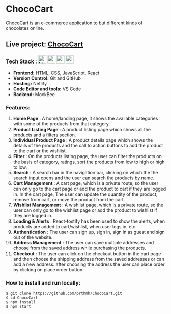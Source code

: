 # ChocoCart
ChocoCart is an e-commerce application to but different kinds of chocolates online.
## Live project: [ChocoCart](https://chococart.netlify.app/ "Live Project link")

### Tech Stack : <img src="https://cdn.worldvectorlogo.com/logos/html-1.svg" width="25" height="25" alt="html" /> <img src="https://cdn.worldvectorlogo.com/logos/css-3.svg" width="25" height="25" alt="css" /> <img src="https://cdn.worldvectorlogo.com/logos/logo-javascript.svg" width="25" height="25" alt="react" /> <img src="https://cdn.worldvectorlogo.com/logos/react-2.svg" width="25" height="25" alt="react" /> 
- **Frontend:** HTML, CSS, JavaScript, React
- **Version Control:** Git and GitHub
- **Hosting:** Netlify
- **Code Editor and tools:** VS Code
- **Backend:** MockBee

### Features:
1. **Home Page** : A home/landing page, it shows the available categories with some of the products from that category.
2. **Product Listing Page** : A product listing page which shows all the products and a filters section.
3. **Individual Product Page** : A product details page which shows the details of the products and the call to action buttons to add the product to the cart or the wishlist.
4. **Filter** : On the products listing page, the user can filter the products on the basis of category, ratings, sort the products from low to high or high to low.
5. **Search** : A search bar in the navigation bar, clicking on which the the search input opens and the user can search the products by name.
6. **Cart Management** : A cart page, which is a private route, so the user can only go to the cart page or add the product to cart if they are logged in. In the cart page, The user can update the quantity of the product, remove from cart, or move the product from the cart.
7. **Wishlist Management** : A wishlist page, which is a private route, so the user can only go to the wishlist page or add the product to wishlist if they are logged in.
8. **Loading & Alerts** : React-tostify has been used to show the alerts, when products are added to cart/wishlist, when user logs in, etc.
9. **Authentication** : The user can sign up, sign in, sign in as guest and sign out of the website.
10. **Address Management** : The user can save multiple addresses and choose from the saved address while purchasing the products.
11. **Checkout** : The user can click on the checkout button in the cart page and then choose the shipping address from the saved addresses or can add a new address. after choosing the address the user can place order by clicking on place order button.

### How to install and run locally:
```
$ git clone https://github.com/prthmh/ChocoCart.git
$ cd ChocoCart
$ npm install
$ npm start
```
